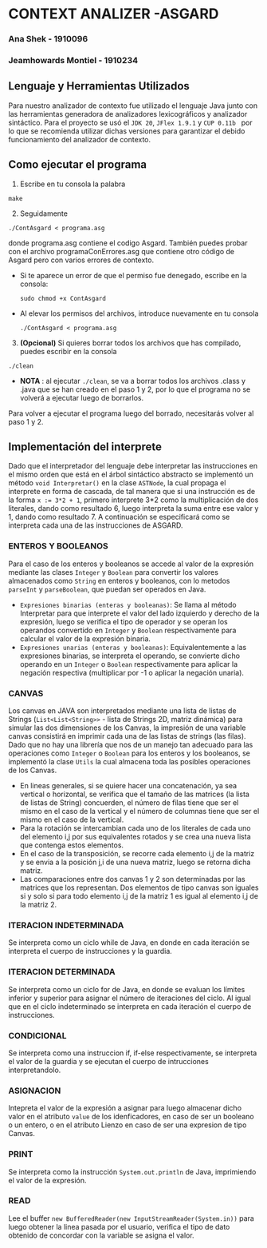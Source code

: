 # CONTEXT ANALIZER -ASGARD

### Ana Shek - 1910096

### Jeamhowards Montiel - 1910234

## Lenguaje y Herramientas Utilizados

Para nuestro analizador de contexto fue utilizado el lenguaje Java junto con las herramientas generadora de analizadores lexicográficos y analizador sintáctico. Para el proyecto se usó el `JDK 20`, `JFlex 1.9.1` y `CUP 0.11b
` por lo que se recomienda utilizar dichas versiones para garantizar el debido funcionamiento del analizador de contexto.

## Como ejecutar el programa

1. Escribe en tu consola la palabra

```
make
```

2. Seguidamente

```
./ContAsgard < programa.asg
```

donde programa.asg contiene el codigo Asgard. También puedes probar con el archivo programaConErrores.asg que contiene otro código de Asgard pero con varios errores de contexto.

- Si te aparece un error de que el permiso fue denegado, escribe en la consola:
  ```
  sudo chmod +x ContAsgard
  ```
- Al elevar los permisos del archivos, introduce nuevamente en tu consola

  ```
  ./ContAsgard < programa.asg
  ```

3. **(Opcional)** Si quieres borrar todos los archivos que has compilado, puedes escribir en la consola

```
./clean
```

- **NOTA** : al ejecutar `./clean`, se va a borrar todos los archivos .class y .java que se han creado en el paso 1 y 2, por lo que el programa no se volverá a ejecutar luego de borrarlos.

Para volver a ejecutar el programa luego del borrado, necesitarás volver al paso 1 y 2.

## Implementación del interprete

Dado que el interpretador del lenguaje debe interpretar las instrucciones en el mismo orden que está en el árbol sintáctico abstracto se implementó un método
`void Interpretar()` en la clase `ASTNode`, la cual propaga el interprete en forma de cascada, de tal manera que si una instrucción es de la forma `x := 3*2 + 1`,
primero interprete 3*2 como la multiplicación de dos literales, dando como resultado 6, luego interpreta la suma entre ese valor y 1, dando como resultado 7. A continuación se especificará como se interpreta cada una de las instrucciones de ASGARD.
### ENTEROS Y BOOLEANOS
Para el caso de los enteros y booleanos se accede al valor de la expresión mediante las clases `Integer` y `Boolean` para convertir los valores almacenados como `String` en enteros y booleanos, con lo metodos `parseInt` y `parseBoolean`, que puedan ser operados en Java. 
- `Expresiones binarias (enteras y booleanas)`: Se llama al método Interpretar para que interprete el valor del lado izquierdo y derecho de la expresión, luego se verifica el tipo de operador y se operan los operandos convertido en `Integer` y `Boolean` respectivamente para calcular el valor de la expresión binaria.
- `Expresiones unarias (enteras y booleanas)`: Equivalentemente a las expresiones binarias, se interpreta el operando, se convierte dicho operando en un `Integer` o `Boolean` respectivamente para aplicar la negación respectiva (multiplicar por -1 o aplicar la negación unaria).

### CANVAS

Los canvas en JAVA son interpretados mediante una lista de listas de Strings (`List<List<String>>` - lista de Strings 2D, matriz dinámica) para simular las dos dimensiones de los Canvas, la impresión de una variable canvas consistirá en imprimir cada una de las listas de strings (las filas). Dado que no hay una librería que nos de un manejo tan adecuado para las operaciones como `Integer` o `Boolean` para los enteros y los booleanos, se implementó la clase `Utils` la cual almacena toda las posibles operaciones de los Canvas. 

- En lineas generales, si se quiere hacer una concatenación, ya sea vertical o horizontal, se verifica que el tamaño de las matrices (la lista de listas de String) concuerden, el número de filas tiene que ser el mismo en el caso de la vertical y el número de columnas tiene que ser el mismo en el caso de la vertical.
- Para la rotación se intercambian cada uno de los literales de cada uno del elemento i,j por sus equivalentes rotados y se crea una nueva lista que contenga estos elementos.
- En el caso de la transposición, se recorre cada elemento i,j de la matriz y se envia a la posición j,i de una nueva matriz, luego se retorna dicha matriz.
- Las comparaciones entre dos canvas 1 y 2 son determinadas por las matrices que los representan. Dos elementos de tipo canvas son iguales si y solo si para todo elemento i,j de la matriz 1 es igual al elemento i,j de la matriz 2. 

### ITERACION INDETERMINADA

Se interpreta como un ciclo while de Java, en donde en cada iteración se interpreta el cuerpo de instrucciones y la guardia.

### ITERACION DETERMINADA

Se interpreta como un ciclo for de Java, en donde se evaluan los límites inferior y superior para asignar el número de iteraciones del ciclo. Al igual que en el ciclo indeterminado se interpreta en cada iteración el cuerpo de instrucciones.

### CONDICIONAL

Se interpreta como una instruccion if, if-else respectivamente, se interpreta el valor de la guardia y se ejecutan el cuerpo de intrucciones interpretandolo.

### ASIGNACION

Intepreta el valor de la expresión a asignar para luego almacenar dicho valor en el atributo `value` de los idenficadores, en caso de ser un booleano o un entero, o en el atributo Lienzo en caso de ser una expresion de tipo Canvas.

### PRINT

Se interpreta como la instrucción `System.out.println` de Java, imprimiendo el valor de la expresión.

### READ

Lee el buffer `new BufferedReader(new InputStreamReader(System.in))` para luego obtener la linea pasada por el usuario, verifica el tipo de dato obtenido de concordar con la variable se asigna el valor.
